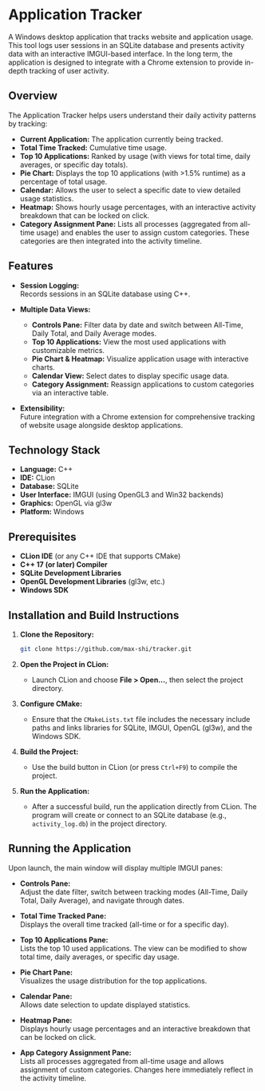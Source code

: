 # Application Tracker

A Windows desktop application that tracks website and application usage. This tool logs user sessions in an SQLite database and presents activity data with an interactive IMGUI-based interface. In the long term, the application is designed to integrate with a Chrome extension to provide in-depth tracking of user activity.

## Overview

The Application Tracker helps users understand their daily activity patterns by tracking:
- **Current Application:** The application currently being tracked.
- **Total Time Tracked:** Cumulative time usage.
- **Top 10 Applications:** Ranked by usage (with views for total time, daily averages, or specific day totals).
- **Pie Chart:** Displays the top 10 applications (with >1.5% runtime) as a percentage of total usage.
- **Calendar:** Allows the user to select a specific date to view detailed usage statistics.
- **Heatmap:** Shows hourly usage percentages, with an interactive activity breakdown that can be locked on click.
- **Category Assignment Pane:** Lists all processes (aggregated from all-time usage) and enables the user to assign custom categories. These categories are then integrated into the activity timeline.

## Features

- **Session Logging:**  
  Records sessions in an SQLite database using C++.

- **Multiple Data Views:**  
  - **Controls Pane:** Filter data by date and switch between All-Time, Daily Total, and Daily Average modes.
  - **Top 10 Applications:** View the most used applications with customizable metrics.
  - **Pie Chart & Heatmap:** Visualize application usage with interactive charts.
  - **Calendar View:** Select dates to display specific usage data.
  - **Category Assignment:** Reassign applications to custom categories via an interactive table.

- **Extensibility:**  
  Future integration with a Chrome extension for comprehensive tracking of website usage alongside desktop applications.

## Technology Stack

- **Language:** C++  
- **IDE:** CLion  
- **Database:** SQLite  
- **User Interface:** IMGUI (using OpenGL3 and Win32 backends)  
- **Graphics:** OpenGL via gl3w  
- **Platform:** Windows

## Prerequisites

- **CLion IDE** (or any C++ IDE that supports CMake)
- **C++ 17 (or later) Compiler**
- **SQLite Development Libraries**
- **OpenGL Development Libraries** (gl3w, etc.)
- **Windows SDK**

## Installation and Build Instructions

1. **Clone the Repository:**

    ```bash
    git clone https://github.com/max-shi/tracker.git
    ```

2. **Open the Project in CLion:**
   - Launch CLion and choose **File > Open...**, then select the project directory.

3. **Configure CMake:**
   - Ensure that the `CMakeLists.txt` file includes the necessary include paths and links libraries for SQLite, IMGUI, OpenGL (gl3w), and the Windows SDK.

4. **Build the Project:**
   - Use the build button in CLion (or press `Ctrl+F9`) to compile the project.

5. **Run the Application:**
   - After a successful build, run the application directly from CLion. The program will create or connect to an SQLite database (e.g., `activity_log.db`) in the project directory.

## Running the Application

Upon launch, the main window will display multiple IMGUI panes:

- **Controls Pane:**  
  Adjust the date filter, switch between tracking modes (All-Time, Daily Total, Daily Average), and navigate through dates.

- **Total Time Tracked Pane:**  
  Displays the overall time tracked (all-time or for a specific day).

- **Top 10 Applications Pane:**  
  Lists the top 10 used applications. The view can be modified to show total time, daily averages, or specific day usage.

- **Pie Chart Pane:**  
  Visualizes the usage distribution for the top applications.

- **Calendar Pane:**  
  Allows date selection to update displayed statistics.

- **Heatmap Pane:**  
  Displays hourly usage percentages and an interactive breakdown that can be locked on click.

- **App Category Assignment Pane:**  
  Lists all processes aggregated from all-time usage and allows assignment of custom categories. Changes here immediately reflect in the activity timeline.
